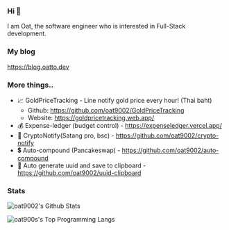 ### Hi 👋

I am Oat, the software engineer who is interested in Full-Stack development.

### My blog 

https://blog.oatto.dev

### More things..

-   📈 GoldPriceTracking - Line notify gold price every hour! (Thai baht)
    -   Github: https://github.com/oat9002/GoldPriceTracking
    -   Website: https://goldpricetracking.web.app/
-   💰 Expense-ledger (budget control) - https://expenseledger.vercel.app/
-   👛 CryptoNotify(Satang pro, bsc) - https://github.com/oat9002/crypto-notify
-   💲 Auto-compound (Pancakeswap) - https://github.com/oat9002/auto-compound
-   📃 Auto generate uuid and save to clipboard - https://github.com/oat9002/uuid-clipboard

### Stats
![oat9002's Github Stats](https://github-readme-stats.vercel.app/api?username=oat9002&show_icons=true)

![oat900s's Top Programming Langs](https://github-readme-stats.vercel.app/api/top-langs/?username=oat9002&hide=java,python,javascript)

<!--
**oat9002/oat9002** is a ✨ _special_ ✨ repository because its `README.md` (this file) appears on your GitHub profile.

Here are some ideas to get you started:

- 🔭 I’m currently working on ...
- 🌱 I’m currently learning ...
- 👯 I’m looking to collaborate on ...
- 🤔 I’m looking for help with ...
- 💬 Ask me about ...
- 📫 How to reach me: ...
- 😄 Pronouns: ...
- ⚡ Fun fact: ...
-->

